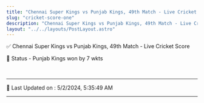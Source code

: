 ```yaml
---
title: "Chennai Super Kings vs Punjab Kings, 49th Match - Live Cricket Score"
slug: "cricket-score-one"
description: "Chennai Super Kings vs Punjab Kings, 49th Match - Live Cricket Score - Punjab Kings won by 7 wkts."
layout: "../../layouts/PostLayout.astro"
--- 
```


✅ Chennai Super Kings vs Punjab Kings, 49th Match - Live Cricket Score

📑 Status - Punjab Kings won by 7 wkts

<br />

***

📝 Last Updated on : 5/2/2024, 5:35:49 AM

***

